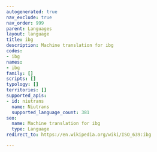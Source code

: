 ```yaml
---
autogenerated: true
nav_exclude: true
nav_order: 999
parent: Languages
layout: language
title: ibg
description: Machine translation for ibg
codes:
- ibg
names:
- ibg
family: []
scripts: []
typology: []
territories: []
supported_apis:
- id: niutrans
  name: Niutrans
  supported_language_count: 381
seo:
  name: Machine translation for ibg
  type: Language
redirect_to: https://en.wikipedia.org/wiki/ISO_639:ibg

---
```


